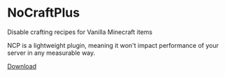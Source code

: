 # NoCraftPlus
Disable crafting recipes for Vanilla Minecraft items

NCP is a lightweight plugin, meaning it won't impact performance of your server in any measurable way.

[Download](https://www.spigotmc.org/resources/nocraftplus.79378/)
